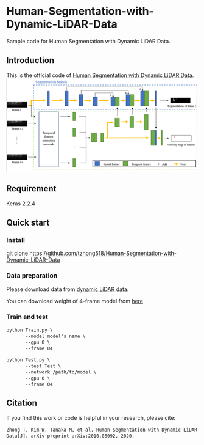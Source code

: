 # Human-Segmentation-with-Dynamic-LiDAR-Data
Sample code for Human Segmentation with Dynamic LiDAR Data.

## Introduction
This is the official code of [Human Segmentation with Dynamic LiDAR Data](https://arxiv.org/abs/2010.08092).
![image](https://github.com/tzhong518/Human-Segmentation-with-Dynamic-LiDAR-Data/blob/main/figures/structure.png)

## Requirement
Keras 2.2.4

## Quick start
### Install
git clone https://github.com/tzhong518/Human-Segmentation-with-Dynamic-LiDAR-Data
### Data preparation
Please download data from [dynamic LiDAR data](https://github.com/Likarian/AutomaticLabeledLiDARSequence).

You can download weight of 4-frame model from [here](https://drive.google.com/file/d/1w4ZfrfCbxWB7x1gjPsdiD3Y_1Rg-YaeN/view?usp=sharing)
### Train and test
```
python Train.py \
       --model model's name \
       --gpu 0 \
       --frame 04
```
```
python Test.py \
       --test Test \
       --network /path/to/model \
       --gpu 0 \
       --frame 04
```

## Citation
If you find this work or code is helpful in your research, please cite:
```
Zhong T, Kim W, Tanaka M, et al. Human Segmentation with Dynamic LiDAR Data[J]. arXiv preprint arXiv:2010.08092, 2020.
```

